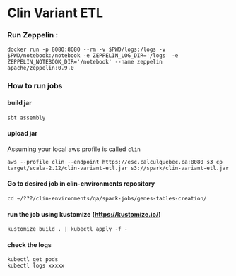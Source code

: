 Clin Variant ETL
===============

### Run Zeppelin :
```
docker run -p 8080:8080 --rm -v $PWD/logs:/logs -v $PWD/notebook:/notebook -e ZEPPELIN_LOG_DIR='/logs' -e ZEPPELIN_NOTEBOOK_DIR='/notebook' --name zeppelin apache/zeppelin:0.9.0
```

### How to run jobs

#### build jar
```
sbt assembly
```

#### upload jar

Assuming your local aws profile is called `clin`
```shell
aws --profile clin --endpoint https://esc.calculquebec.ca:8080 s3 cp target/scala-2.12/clin-variant-etl.jar s3://spark/clin-variant-etl.jar
```
#### Go to desired job in clin-environments repository

```shell
cd ~/???/clin-environments/qa/spark-jobs/genes-tables-creation/
```

#### run the job using kustomize (https://kustomize.io/)

```shell
kustomize build . | kubectl apply -f -
```

#### check the logs

```shell
kubectl get pods
kubectl logs xxxxx
```
